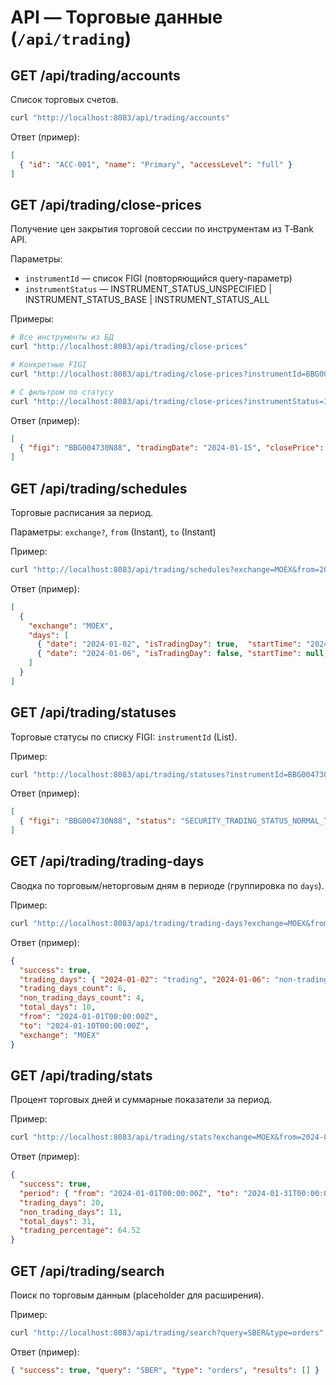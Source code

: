 # API — Торговые данные (`/api/trading`)

## GET /api/trading/accounts
Список торговых счетов.
```bash
curl "http://localhost:8083/api/trading/accounts"
```
Ответ (пример):
```json
[
  { "id": "ACC-001", "name": "Primary", "accessLevel": "full" }
]
```

## GET /api/trading/close-prices
Получение цен закрытия торговой сессии по инструментам из T‑Bank API.

Параметры:
- `instrumentId` — список FIGI (повторяющийся query-параметр)
- `instrumentStatus` — INSTRUMENT_STATUS_UNSPECIFIED | INSTRUMENT_STATUS_BASE | INSTRUMENT_STATUS_ALL

Примеры:
```bash
# Все инструменты из БД
curl "http://localhost:8083/api/trading/close-prices"

# Конкретные FIGI
curl "http://localhost:8083/api/trading/close-prices?instrumentId=BBG004730N88&instrumentId=BBG004730ZJ9"

# С фильтром по статусу
curl "http://localhost:8083/api/trading/close-prices?instrumentStatus=INSTRUMENT_STATUS_BASE"
```

Ответ (пример):
```json
[
  { "figi": "BBG004730N88", "tradingDate": "2024-01-15", "closePrice": 250.75, "eveningSessionPrice": 251.20 }
]
```

## GET /api/trading/schedules
Торговые расписания за период.

Параметры: `exchange?`, `from` (Instant), `to` (Instant)

Пример:
```bash
curl "http://localhost:8083/api/trading/schedules?exchange=MOEX&from=2024-01-01T00:00:00Z&to=2024-01-10T00:00:00Z"
```
Ответ (пример):
```json
[
  {
    "exchange": "MOEX",
    "days": [
      { "date": "2024-01-02", "isTradingDay": true,  "startTime": "2024-01-02T06:50:00+03:00", "endTime": "2024-01-02T23:59:59+03:00" },
      { "date": "2024-01-06", "isTradingDay": false, "startTime": null,                         "endTime": null }
    ]
  }
]
```

## GET /api/trading/statuses
Торговые статусы по списку FIGI: `instrumentId` (List<String>).

Пример:
```bash
curl "http://localhost:8083/api/trading/statuses?instrumentId=BBG004730N88&instrumentId=BBG004730ZJ9"
```
Ответ (пример):
```json
[
  { "figi": "BBG004730N88", "status": "SECURITY_TRADING_STATUS_NORMAL_TRADING" }
]
```

## GET /api/trading/trading-days
Сводка по торговым/неторговым дням в периоде (группировка по `days`).

Пример:
```bash
curl "http://localhost:8083/api/trading/trading-days?exchange=MOEX&from=2024-01-01T00:00:00Z&to=2024-01-10T00:00:00Z"
```
Ответ (пример):
```json
{
  "success": true,
  "trading_days": { "2024-01-02": "trading", "2024-01-06": "non-trading" },
  "trading_days_count": 6,
  "non_trading_days_count": 4,
  "total_days": 10,
  "from": "2024-01-01T00:00:00Z",
  "to": "2024-01-10T00:00:00Z",
  "exchange": "MOEX"
}
```

## GET /api/trading/stats
Процент торговых дней и суммарные показатели за период.

Пример:
```bash
curl "http://localhost:8083/api/trading/stats?exchange=MOEX&from=2024-01-01T00:00:00Z&to=2024-01-31T00:00:00Z"
```
Ответ (пример):
```json
{
  "success": true,
  "period": { "from": "2024-01-01T00:00:00Z", "to": "2024-01-31T00:00:00Z", "exchange": "MOEX" },
  "trading_days": 20,
  "non_trading_days": 11,
  "total_days": 31,
  "trading_percentage": 64.52
}
```

## GET /api/trading/search
Поиск по торговым данным (placeholder для расширения).

Пример:
```bash
curl "http://localhost:8083/api/trading/search?query=SBER&type=orders"
```
Ответ (пример):
```json
{ "success": true, "query": "SBER", "type": "orders", "results": [] }
```
